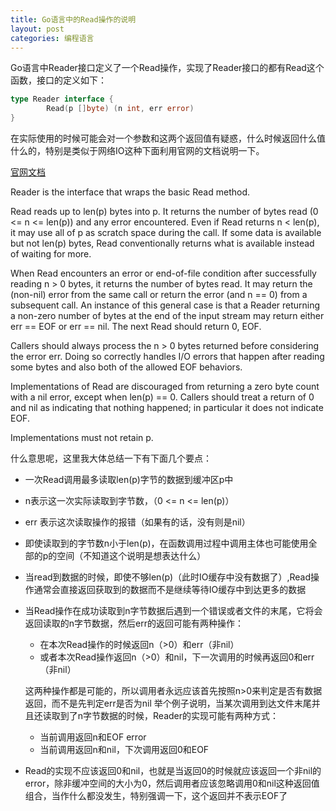 ```yaml
---
title: Go语言中的Read操作的说明
layout: post
categories: 编程语言
---
```



Go语言中Reader接口定义了一个Read操作，实现了Reader接口的都有Read这个函数，接口的定义如下：

```go
type Reader interface {
        Read(p []byte) (n int, err error)
}
```

在实际使用的时候可能会对一个参数和这两个返回值有疑惑，什么时候返回什么值什么的，特别是类似于网络IO这种下面利用官网的文档说明一下。

[官网文档](https://golang.org/pkg/io/#Reader)


Reader is the interface that wraps the basic Read method.

Read reads up to len(p) bytes into p. It returns the number of bytes read (0 <= n <= len(p)) and any error encountered. Even if Read returns n < len(p), it may use all of p as scratch space during the call. If some data is available but not len(p) bytes, Read conventionally returns what is available instead of waiting for more.

When Read encounters an error or end-of-file condition after successfully reading n > 0 bytes, it returns the number of bytes read. It may return the (non-nil) error from the same call or return the error (and n == 0) from a subsequent call. An instance of this general case is that a Reader returning a non-zero number of bytes at the end of the input stream may return either err == EOF or err == nil. The next Read should return 0, EOF.

Callers should always process the n > 0 bytes returned before considering the error err. Doing so correctly handles I/O errors that happen after reading some bytes and also both of the allowed EOF behaviors.

Implementations of Read are discouraged from returning a zero byte count with a nil error, except when len(p) == 0. Callers should treat a return of 0 and nil as indicating that nothing happened; in particular it does not indicate EOF.

Implementations must not retain p.


什么意思呢，这里我大体总结一下有下面几个要点：

- 一次Read调用最多读取len(p)字节的数据到缓冲区p中
- n表示这一次实际读取到字节数，（0 <= n <= len(p)）
- err 表示这次读取操作的报错（如果有的话，没有则是nil）
- 即使读取到的字节数n小于len(p)，在函数调用过程中调用主体也可能使用全部的p的空间（不知道这个说明是想表达什么）
- 当read到数据的时候，即使不够len(p)（此时IO缓存中没有数据了）,Read操作通常会直接返回获取到的数据而不是继续等待IO缓存中到达更多的数据
- 当Read操作在成功读取到n字节数据后遇到一个错误或者文件的末尾，它将会返回读取的n字节数据，然后err的返回可能有两种操作：

    - 在本次Read操作的时候返回n（>0）和err（非nil）
    - 或者本次Read操作返回n（>0）和nil，下一次调用的时候再返回0和err（非nil）

    这两种操作都是可能的，所以调用者永远应该首先按照n>0来判定是否有数据返回，而不是先判定err是否为nil
    举个例子说明，当某次调用到达文件末尾并且还读取到了n字节数据的时候，Reader的实现可能有两种方式：

    - 当前调用返回n和EOF error
    - 当前调用返回n和nil，下次调用返回0和EOF
- Read的实现不应该返回0和nil，也就是当返回0的时候就应该返回一个非nil的error，除非缓冲空间的大小为0，然后调用者应该忽略调用0和nil这种返回值组合，当作什么都没发生，特别强调一下，这个返回并不表示EOF了



